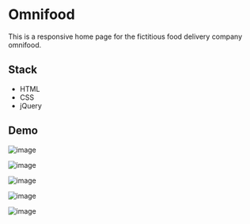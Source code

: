 # Omnifood 

This is a responsive home page for the fictitious food delivery company omnifood.

## Stack

- HTML
- CSS
- jQuery

## Demo

![image](https://user-images.githubusercontent.com/34722096/108798040-622fcd00-7552-11eb-9486-1fb2ff9fef47.png)

![image](https://user-images.githubusercontent.com/34722096/108798129-9f945a80-7552-11eb-8813-e763687d524c.png)

![image](https://user-images.githubusercontent.com/34722096/108798170-c6529100-7552-11eb-9de7-52d68b568916.png)

![image](https://user-images.githubusercontent.com/34722096/108798207-dd917e80-7552-11eb-85f8-9053bb003295.png)

![image](https://user-images.githubusercontent.com/34722096/108798223-ebdf9a80-7552-11eb-9fee-fef19322b14e.png)
